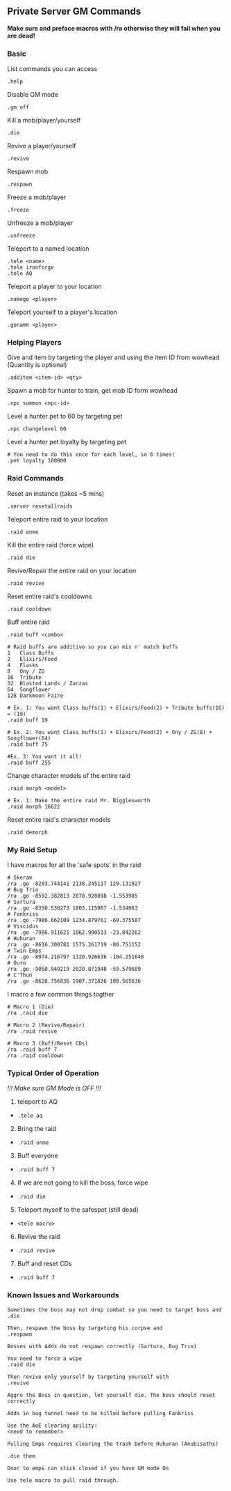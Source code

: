 ## Private Server GM Commands

**Make sure and preface macros with /ra otherwise they will fail when you are dead!**

### Basic

List commands you can access
```
.help
```

Disable GM mode
```
.gm off
```

Kill a mob/player/yourself
```
.die
```

Revive a player/yourself
```
.revive
```

Respawn mob
```
.respawn
```

Freeze a mob/player
```
.freeze
```

Unfreeze a mob/player
```
.unfreeze
```

Teleport to a named location
```
.tele <name>
.tele ironforge
.tele AQ
```

Teleport a player to your location
```
.namego <player>
```

Teleport yourself to a player's location
```
.goname <player>
```

### Helping Players

Give and item by targeting the player and using the item ID from wowhead (Quantity is optional)
```
.additem <item-id> <qty>
```

Spawn a mob for hunter to train, get mob ID form wowhead
```
.npc summon <npc-id>
```

Level a hunter pet to 60 by targeting pet
```
.npc changelevel 60
```

Level a hunter pet loyalty by targeting pet
```
# You need to do this once for each level, so 6 times!
.pet loyalty 100000
```

### Raid Commands

Reset an instance (takes ~5 mins)
```
.server resetallraids
```

Teleport entire raid to your location
```
.raid onme
```

Kill the entire raid (force wipe)
```
.raid die
```

Revive/Repair the entire raid on your location
```
.raid revive
```

Reset entire raid's cooldowns
```
.raid cooldown
```

Buff entire raid
```
.raid buff <combo>

# Raid buffs are additive so you can mix n' match buffs
1   Class Buffs
2   Elixirs/Food
4   Flasks
8   Ony / ZG
16  Tribute
32  Blasted Lands / Zanzas
64  Songflower
128 Darkmoon Faire

# Ex. 1: You want Class buffs(1) + Elixirs/Food(2) + Tribute buffs(16) = (19)
.raid buff 19

# Ex. 2: You want Class buffs(1) + Elixirs/Food(2) + Ony / ZG(8) + Songflower(64)
.raid buff 75

#Ex. 3: You want it all!
.raid buff 255
```

Change character models of the entire raid
```
.raid morph <model>

# Ex. 1: Make the entire raid Mr. Bigglesworth
.raid morph 16622
```

Reset entire raid's character models
```
.raid demorph
```

### My Raid Setup

I have macros for all the 'safe spots' in the raid
```
# Skeram
/ra .go -8203.744141 2138.245117 129.131927
# Bug Trio
/ra .go -8592.382813 2078.920898 -1.553985
# Sartura
/ra .go -8350.530273 1803.115967 -1.534063
# Fankriss
/ra .go -7986.662109 1234.879761 -69.375587
# Viscidus
/ra .go -7986.911621 1062.900513 -23.842262
# Huhuran
/ra .go -8616.300781 1575.261719 -80.751152
# Twin Emps
/ra .go -8974.216797 1320.926636 -104.251648
# Ouro
/ra .go -9050.949219 2020.871948 -59.579689
# C'Thun
/ra .go -8628.756836 1907.371826 108.565636
```

I macro a few common things togther
```
# Macro 1 (Die)
/ra .raid die

# Macro 2 (Revive/Repair)
/ra .raid revive

# Macro 3 (Buff/Reset CDs)
/ra .raid buff 7
/ra .raid cooldown
```

### Typical Order of Operation

*!!! Make sure GM Mode is OFF !!!*

1. teleport to AQ
  * ```.tele aq```
2. Bring the raid
  * ```.raid onme```
3. Buff everyone
  * ```.raid buff 7```
4. If we are not going to kill the boss, force wipe
  * ```.raid die```
5. Teleport myself to the safespot (still dead)
  * ```<tele macro>```
6. Revive the raid
  * ```.raid revive```
7. Buff and reset CDs
  * ```.raid buff 7```

### Known Issues and Workarounds

```
Sometimes the boss may not drop combat so you need to target boss and
.die

Then, respawn the boss by targeting his corpse and
.respawn
```

```
Bosses with Adds do not respawn correctly (Sartura, Bug Trio)

You need to force a wipe
.raid die

Then revive only yourself by targeting yourself with
.revive

Aggro the Boss in question, let yourself die. The boss should reset correctly
```

```
Adds in bug tunnel need to be killed before pulling Fankriss

Use the AoE clearing apility:
<need to remember>
```

```
Pulling Emps requires clearing the trash before Huhuran (Anubisaths)

.die them
```

```
Door to emps can stick closed if you have GM mode On

Use tele macro to pull raid through.
```


